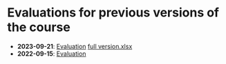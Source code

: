 # Evaluations for previous versions of the course

- **2023-09-21**: [Evaluation](https://github.com/hpc2n/intro-course/blob/32df6e60bcd9bec3c56343e41ca4198dfc5a11e2/evaluations/Introduction%20to%20Kebnekaise%20and%20HPC2N%2C%202023-09-21.pdf) [full version.xlsx]()
- **2022-09-15**: [Evaluation](https://github.com/hpc2n/intro-course/blob/8747ba56056e66d889dc5dafdff6e6583b5cae7a/evaluations/Introduction%20to%20Kebnekaise%20and%20HPC2N%2C%202022-09-15.pdf)
